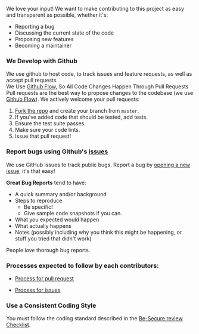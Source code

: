
We love your input! We want to make contributing to this project as easy and transparent as possible, whether it's:

- Reporting a bug
- Discussing the current state of the code
- Proposing new features
- Becoming a maintainer

### We Develop with Github
We use github to host code, to track issues and feature requests, as well as accept pull requests.  
We Use [Github Flow](https://guides.github.com/introduction/flow/index.html), So All Code Changes Happen Through Pull Requests
Pull requests are the best way to propose changes to the codebase (we use [Github Flow](https://guides.github.com/introduction/flow/index.html)). We actively welcome your pull requests:



1. [Fork the repo](https://docs.github.com/en/github/getting-started-with-github/fork-a-repo) and create your branch from `master`.
2. If you've added code that should be tested, add tests.
3. Ensure the test suite passes.
4. Make sure your code lints.
5. Issue that pull request!

### Report bugs using Github's [issues](https://github.com/Be-Secure/Be-Secure/issues)
We use GitHub issues to track public bugs. Report a bug by [opening a new issue](https://github.com/Be-Secure/Be-Secure/issues); it's that easy!


**Great Bug Reports** tend to have:

- A quick summary and/or background
- Steps to reproduce
  - Be specific!
  - Give sample code snapshots if you can. 
- What you expected would happen
- What actually happens
- Notes (possibly including why you think this might be happening, or stuff you tried that didn't work)

People *love* thorough bug reports. 


### Processes expected to follow by each contributors:

- [Process for pull request](./raise_pull_request.md)

- [Process for issues](./raise_issue.md)



### Use a Consistent Coding Style
You must follow the coding standard described in the [Be-Secure review Checklist](./checklist.md).



